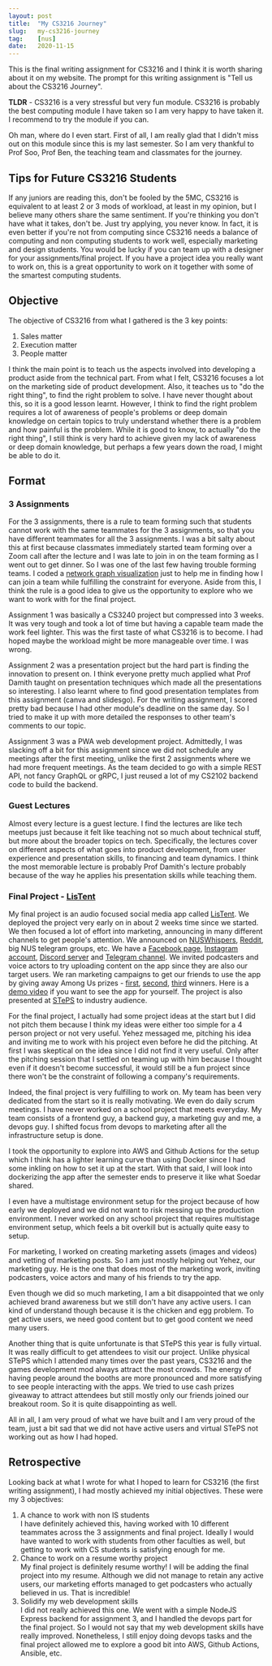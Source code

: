 ```yaml
---
layout: post
title:  "My CS3216 Journey"
slug:   my-cs3216-journey
tag:    [nus]
date:   2020-11-15
---
```


This is the final writing assignment for CS3216 and I think it is worth sharing about it on my website. The prompt for this writing assignment is "Tell us about the CS3216 Journey".

**TLDR** - CS3216 is a very stressful but very fun module. CS3216 is probably the best computing module I have taken so I am very happy to have taken it. I recommend to try the module if you can.

Oh man, where do I even start. First of all, I am really glad that I didn't miss out on this module since this is my last semester. So I am very thankful to Prof Soo, Prof Ben, the teaching team and classmates for the journey.

## Tips for Future CS3216 Students
If any juniors are reading this, don't be fooled by the 5MC, CS3216 is equivalent to at least 2 or 3 mods of workload, at least in my opinion, but I believe many others share the same sentiment. If you're thinking you don't have what it takes, don't be. Just try applying, you never know. In fact, it is even better if you're not from computing since CS3216 needs a balance of computing and non computing students to work well, especially marketing and design students. You would be lucky if you can team up with a designer for your assignments/final project. If you have a project idea you really want to work on, this is a great opportunity to work on it together with some of the smartest computing students.

## Objective
The objective of CS3216 from what I gathered is the 3 key points:
1. Sales matter
1. Execution matter
1. People matter

I think the main point is to teach us the aspects involved into developing a product aside from the technical part. From what I felt, CS3216 focuses a lot on the marketing side of product development. Also, it teaches us to "do the right thing", to find the right problem to solve. I have never thought about this, so it is a good lesson learnt. However, I think to find the right problem requires a lot of awareness of people's problems or deep domain knowledge on certain topics to truly understand whether there is a problem and how painful is the problem. While it is good to know, to actually "do the right thing", I still think is very hard to achieve given my lack of awareness or deep domain knowledge, but perhaps a few years down the road, I might be able to do it.

## Format
### 3 Assignments
For the 3 assignments, there is a rule to team forming such that students cannot work with the same teammates for the 3 assignments, so that you have different teammates for all the 3 assignments. I was a bit salty about this at first because classmates immediately started team forming over a Zoom call after the lecture and I was late to join in on the team forming as I went out to get dinner. So I was one of the last few having trouble forming teams. I coded a [network graph visualization](https://davidchoo12.github.io/cs3216-graph/) just to help me in finding how I can join a team while fulfilling the constraint for everyone. Aside from this, I think the rule is a good idea to give us the opportunity to explore who we want to work with for the final project.

Assignment 1 was basically a CS3240 project but compressed into 3 weeks. It was very tough and took a lot of time but having a capable team made the work feel lighter. This was the first taste of what CS3216 is to become. I had hoped maybe the workload might be more manageable over time. I was wrong.

Assignment 2 was a presentation project but the hard part is finding the innovation to present on. I think everyone pretty much applied what Prof Damith taught on presentation techniques which made all the presentations so interesting. I also learnt where to find good presentation templates from this assignment (canva and slidesgo). For the writing assignment, I scored pretty bad because I had other module's deadline on the same day. So I tried to make it up with more detailed the responses to other team's comments to our topic.

Assignment 3 was a PWA web development project. Admittedly, I was slacking off a bit for this assignment since we did not schedule any meetings after the first meeting, unlike the first 2 assignments where we had more frequent meetings. As the team decided to go with a simple REST API, not fancy GraphQL or gRPC, I just reused a lot of my CS2102 backend code to build the backend.

### Guest Lectures
Almost every lecture is a guest lecture. I find the lectures are like tech meetups just because it felt like teaching not so much about technical stuff, but more about the broader topics on tech. Specifically, the lectures cover on different aspects of what goes into product development, from user experience and presentation skills, to financing and team dynamics. I think the most memorable lecture is probably Prof Damith's lecture probably because of the way he applies his presentation skills while teaching them.

### Final Project - [LisTent](https://listent.app/)

My final project is an audio focused social media app called [LisTent](https://listent.app/). We deployed the project very early on in about 2 weeks time since we started. We then focused a lot of effort into marketing, announcing in many different channels to get people's attention. We announced on [NUSWhispers](https://www.facebook.com/nuswhispers/photos/a.817681254969004/4470837092986717), [Reddit](https://www.reddit.com/r/nus/comments/jiam6b/check_out_our_cs3216_project/), big NUS telegram groups, etc. We have a [Facebook page](https://www.facebook.com/LisTent.Audio), [Instagram account](https://www.instagram.com/listent.app/), [Discord server](https://discord.gg/mp32Msh) and [Telegram channel](https://t.me/joinchat/AAAAAEsFF7vLHKle2M5STA). We invited podcasters and voice actors to try uploading content on the app since they are also our target users. We ran marketing campaigns to get our friends to use the app by giving away Among Us prizes - [first](https://www.facebook.com/LisTent.Audio/posts/146867420520191), [second](https://www.facebook.com/LisTent.Audio/posts/146468237226776), [third](https://www.facebook.com/LisTent.Audio/posts/147248073815459) winners. Here is a [demo video](https://www.youtube.com/watch?v=YECfSHeZCDY) if you want to see the app for yourself. The project is also presented at [STePS](https://isteps.comp.nus.edu.sg/event/17th-steps/module/CS3216/project/5) to industry audience.

For the final project, I actually had some project ideas at the start but I did not pitch them because I think my ideas were either too simple for a 4 person project or not very useful. Yehez messaged me, pitching his idea and inviting me to work with his project even before he did the pitching. At first I was skeptical on the idea since I did not find it very useful. Only after the pitching session that I settled on teaming up with him because I thought even if it doesn't become successful, it would still be a fun project since there won't be the constraint of following a company's requirements.

Indeed, the final project is very fulfilling to work on. My team has been very dedicated from the start so it is really motivating. We even do daily scrum meetings. I have never worked on a school project that meets everyday. My team consists of a frontend guy, a backend guy, a marketing guy and me, a devops guy. I shifted focus from devops to marketing after all the infrastructure setup is done.

I took the opportunity to explore into AWS and Github Actions for the setup which I think has a lighter learning curve than using Docker since I had some inkling on how to set it up at the start. With that said, I will look into dockerizing the app after the semester ends to preserve it like what Soedar shared.

I even have a multistage environment setup for the project because of how early we deployed and we did not want to risk messing up the production environment. I never worked on any school project that requires multistage environment setup, which feels a bit overkill but is actually quite easy to setup.

For marketing, I worked on creating marketing assets (images and videos) and vetting of marketing posts. So I am just mostly helping out Yehez, our marketing guy. He is the one that does most of the marketing work, inviting podcasters, voice actors and many of his friends to try the app.

Even though we did so much marketing, I am a bit disappointed that we only achieved brand awareness but we still don't have any active users. I can kind of understand though because it is the chicken and egg problem. To get active users, we need good content but to get good content we need many users.

Another thing that is quite unfortunate is that STePS this year is fully virtual. It was really difficult to get attendees to visit our project. Unlike physical STePS which I attended many times over the past years, CS3216 and the games development mod always attract the most crowds. The energy of having people around the booths are more pronounced and more satisfying to see people interacting with the apps. We tried to use cash prizes giveaway to attract attendees but still mostly only our friends joined our breakout room. So it is quite disappointing as well.

All in all, I am very proud of what we have built and I am very proud of the team, just a bit sad that we did not have active users and virtual STePS not working out as how I had hoped.

## Retrospective
Looking back at what I wrote for what I hoped to learn for CS3216 (the first writing assignment), I had mostly achieved my initial objectives. These were my 3 objectives:
1. A chance to work with non IS students  
  I have definitely achieved this, having worked with 10 different teammates across the 3 assignments and final project. Ideally I would have wanted to work with students from other faculties as well, but getting to work with CS students is satisfying enough for me.
1. Chance to work on a resume worthy project  
  My final project is definitely resume worthy! I will be adding the final project into my resume. Although we did not manage to retain any active users, our marketing efforts managed to get podcasters who actually believed in us. That is incredible!
1. Solidify my web development skills  
  I did not really achieved this one. We went with a simple NodeJS Express backend for assignment 3, and I handled the devops part for the final project. So I would not say that my web development skills have really improved. Nonetheless, I still enjoy doing devops tasks and the final project allowed me to explore a good bit into AWS, Github Actions, Ansible, etc.
